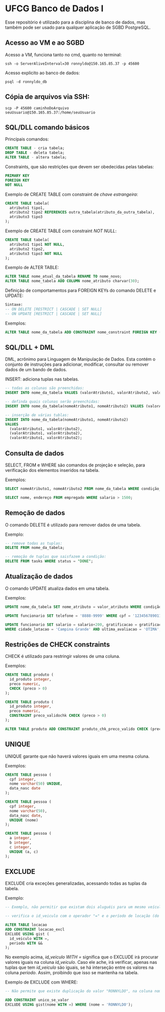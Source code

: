 # UFCG Banco de Dados I  
 
Esse repositório é utilizado para a disciplina de banco de dados, mas também pode ser usado para qualquer aplicação de SGBD PostgreSQL.

## Acesso ao VM e ao SGBD
Acesso a VM, funciona tanto no cmd, quanto no terminal:
```shell
ssh -o ServerAliveInterval=30 ronnyldo@150.165.85.37 -p 45600
```

Acesso explicito ao banco de dados:
```shell
psql -d ronnyldo_db
```

## Cópia de arquivos via SSH:
```shell
scp -P 45600 caminhoDoArquivo seuUsuario@150.165.85.37:/home/seuUsuario
```

## SQL/DLL comando básicos
Princípais comandos:
```sql
CREATE TABLE - cria tabela; 
DROP TABLE - deleta tabela;
ALTER TABLE - altera tabela;
```

Constraints, que são restrições que devem ser obedecidas pelas tabelas:
```sql
PRIMARY KEY
FOREIGN KEY
NOT NULL
```

Exemplo de CREATE TABLE com constraint de *chave estrangeira*:
```sql
CREATE TABLE tabela(
  atributo1 tipo1,
  atributo2 tipo2 REFERENCES outra_tabela(atributo_da_outra_tabela),
  atributo3 tipo3
);
```

Exemplo de CREATE TABLE com constraint *NOT NULL*:


```sql
CREATE TABLE tabela(
  atributo1 tipo1 NOT NULL,
  atributo2 tipo2,
  atributo3 tipo3 NOT NULL
);
```

Exemplo de ALTER TABLE:
```sql
ALTER TABLE nome_atual_da_tabela RENAME TO nome_novo;
ALTER TABLE nome_tabela ADD COLUMN nome_atributo charvar(30);
```

Definição de comportamentos para FOREIGN KEYs do comando DELETE e UPDATE:

```sql
Sintaxe:
-- ON DELETE [RESTRICT | CASCADE | SET NULL]
-- ON UPDATE [RESTRICT | CASCADE | SET NULL]
```

Exemplos:
```sql
ALTER TABLE nome_da_tabela ADD CONSTRAINT nome_constraint FOREIGN KEY (atributo) REFERENCES outra_tabela (atributo) ON DELETE CASCADE;
```

## SQL/DLL + DML
DML, acrônimo para Linguagem de Manipulação de Dados. Esta contém o conjunto de instruções para adicionar, modificar, consultar ou remover dados de um bando de dados.

INSERT: adiciona tuplas nas tabelas.
```sql
-- todas as colunas são preenchidas:
INSERT INTO nome_da_tabela VALUES (valorAtributo1, valorAtributo2, valorAtributo3);

-- definda quais colunas serão preenchidas:
INSERT INTO nome_da_tabela(nomeAtributo1, nomeAtributo2) VALUES (valorAtributo1, valorAtributo2);

-- inserção de várias tublas:
INSERT INTO nome_da_tabela(nomeAtributo1, nomeAtributo2) 
VALUES 
  (valorAtributo1, valorAtributo2),
  (valorAtributo1, valorAtributo2),
  (valorAtributo1, valorAtributo2);
```

## Consulta de dados
SELECT, FROM e  WHERE são comandos de projeção e seleção, para verificação dos elementos inseridos na tabela.

Exemplos:
```sql
SELECT nomeAtributo1, nomeAtributo2 FROM nome_da_tabela WHERE condição_de_seleção;

SELECT nome, endereço FROM empregado WHERE salario > 1500;
```

## Remoção de dados
O comando DELETE é utilizado para remover dados de uma tabela.

Exemplo:
```sql
-- remove todas as tuplas:
DELETE FROM nome_da_tabela;

-- remoção de tuplas que saisfazem a condição:
DELETE FROM tasks WHERE status = "DONE";
```

## Atualização de dados
O comando UPDATE atualiza dados em uma tabela.

Exemplos:
```sql
UPDATE nome_da_tabela SET nome_atributo = valor_atributo WHERE condição;

UPDATE funcionario SET telefone = '8888-9999' WHERE cpf = '123456789011';

UPDATE funcionario SET salario = salario+200, gratificacao = gratificacao+100
WHERE cidade_lotacao = 'Campina Grande' AND ultima_avaliacao = 'OTIMA';
```

## Restrições de CHECK constraints
CHECK é utilizado para restringir valores de uma coluna.

Exemplos:
```sql
CREATE TABLE produto (
  id_produto integer,
  preco numeric,
  CHECK (preco > 0)
);

CREATE TABLE produto (
  id_produto integer,
  preco numeric,
  CONSTRAINT preco_validochk CHECK (preco > 0)
);

ALTER TABLE produto ADD CONSTRAINT produto_chk_preco_valido CHECK (preco > 0);
```

## UNIQUE
UNIQUE garante que não haverá valores iguais em uma mesma coluna.

Exemplos:
```sql
CREATE TABLE pessoa (
  cpf integer,
  nome varchar(50) UNIQUE,
  data_nasc date
);

CREATE TABLE pessoa (
  cpf integer,
  nome varchar(50),
  data_nasc date,
  UNIQUE (nome)
);

CREATE TABLE pessoa (
  a integer,
  b integer,
  c integer,
  UNIQUE (a, c)
);
```

## EXCLUDE

EXCLUDE cria exceções generalizadas, acessando todas as tuplas da tabela.

Exemplo:
```sql
-- Exemplo, não permitir que existam dois aluguéis para um mesmo veículo (mesmo id de veículo em uma tabela aluguel) se os períodos de locação tiverem interseção entre si.

-- verifica o id_veiculo com o operador "=" e o período de locação (do tipo intervalo de tempo) com o operador de interseção "&&".

ALTER TABLE locacao
ADD CONSTRAINT locacao_excl
EXCLUDE USING gist (
  id_veiculo WITH =,
  periodo WITH &&
);
```

No exemplo acima, *id_veiculo WITH =* significa que o EXCLUDE irá procurar valores iguais na coluna *id_veiculo*. Caso ele ache, irá verificar, apenas nas tuplas que tem *id_veiculo* são iguais, se há interseção entre os valores na coluna *periodo*. Assim, proibindo que isso se mantenha na tabela.

Exemplo de EXCLUDE com WHERE:
```sql
-- Não permite que existe duplicação do valor "RONNYLDO", na coluna nome. Ou seja, apenas pode existir um 'RONNYLDO' na coluna nome.

ADD CONSTRAINT unico_se_valor
EXCLUDE USING gist(nome WITH =) WHERE (nome = 'RONNYLDO');
```
 
